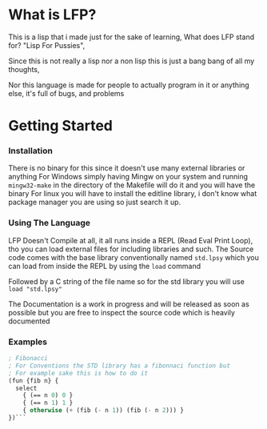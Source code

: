 # What is LFP?
This is a lisp that i made just for the sake of learning, What does LFP stand for? "Lisp For Pussies",

Since this is not really a lisp nor a non lisp this is just a bang bang of all my thoughts,

Nor this language is made for people to actually program in it or anything else, it's full of bugs, and problems

# Getting Started
### Installation
There is no binary for this since it doesn't use many external libraries or anything
For Windows simply having Mingw on your system and running ``mingw32-make`` in the directory of the Makefile will do it and you will have the binary
For linux you will have to install the editline library, i don't know what package manager you are using so just search it up.

### Using The Language
LFP Doesn't Compile at all, it all runs inside a REPL (Read Eval Print Loop), tho you can load external files for including libraries and such.
The Source code comes with the base library conventionally named ``std.lpsy`` which you can load from inside the REPL by using the ``load`` command

Followed by a C string of the file name so for the std library you will use ``load "std.lpsy"``

The Documentation is a work in progress and will be released as soon as possible but you are free to inspect the source code which is heavily documented

### Examples
```lisp
; Fibonacci
; For Conventions the STD library has a fibonnaci function but
; For example sake this is how to do it
(fun {fib n} {
  select
    { (== n 0) 0 }
    { (== n 1) 1 }
    { otherwise (+ (fib (- n 1)) (fib (- n 2))) }
})```
